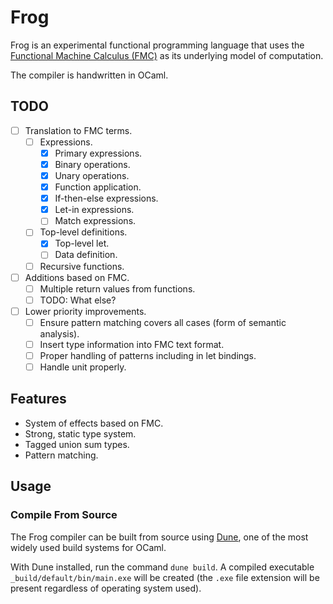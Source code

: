 # Frog

Frog is an experimental functional programming language that uses the
[Functional Machine Calculus (FMC)](https://arxiv.org/pdf/2212.08177.pdf) as
its underlying model of computation.

The compiler is handwritten in OCaml.

## TODO

* [ ] Translation to FMC terms.
  * [ ] Expressions.
    * [x] Primary expressions.
    * [x] Binary operations.
    * [x] Unary operations.
    * [x] Function application.
    * [x] If-then-else expressions.
    * [x] Let-in expressions.
    * [ ] Match expressions.
  * [ ] Top-level definitions.
    * [x] Top-level let.
    * [ ] Data definition.
  * [ ] Recursive functions.
* [ ] Additions based on FMC.
  * [ ] Multiple return values from functions.
  * [ ] TODO: What else?
* [ ] Lower priority improvements.
  * [ ] Ensure pattern matching covers all cases (form of semantic analysis).
  * [ ] Insert type information into FMC text format.
  * [ ] Proper handling of patterns including in let bindings.
  * [ ] Handle unit properly.

## Features

* System of effects based on FMC.
* Strong, static type system.
* Tagged union sum types.
* Pattern matching.

## Usage

### Compile From Source

The Frog compiler can be built from source using [Dune](https://dune.build/),
one of the most widely used build systems for OCaml.

With Dune installed, run the command `dune build`. A compiled executable
`_build/default/bin/main.exe` will be created (the `.exe` file extension will
be present regardless of operating system used).
